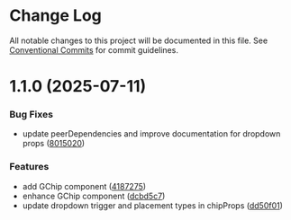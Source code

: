 # Change Log

All notable changes to this project will be documented in this file.
See [Conventional Commits](https://conventionalcommits.org) for commit guidelines.

# 1.1.0 (2025-07-11)


### Bug Fixes

* update peerDependencies and improve documentation for dropdown props ([8015020](https://github.com/Flash-Global66/global-design-system/commit/8015020d5c71e93b1dccb9767ceb33497b3cac69))


### Features

* add GChip component ([4187275](https://github.com/Flash-Global66/global-design-system/commit/41872750ea914dcff9239486f1802eb81ac40075))
* enhance GChip component ([dcbd5c7](https://github.com/Flash-Global66/global-design-system/commit/dcbd5c707b1db0908cafb9a21f0afef0a32c5541))
* update dropdown trigger and placement types in chipProps ([dd50f01](https://github.com/Flash-Global66/global-design-system/commit/dd50f018c949b01221f2e11d2ffe5fe778ebdf02))
